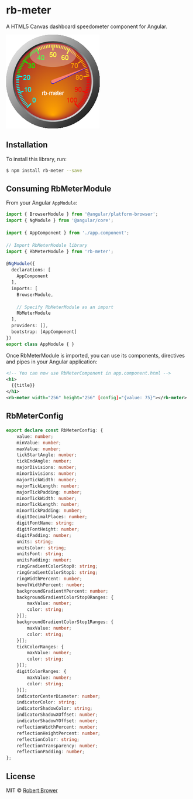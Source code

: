 # rb-meter

A HTML5 Canvas dashboard speedometer component for Angular.

![alt tag](rb-meter.png)

## Installation

To install this library, run:

```bash
$ npm install rb-meter --save
```

## Consuming RbMeterModule

From your Angular `AppModule`:

```typescript
import { BrowserModule } from '@angular/platform-browser';
import { NgModule } from '@angular/core';

import { AppComponent } from './app.component';

// Import RbMeterModule library
import { RbMeterModule } from 'rb-meter';

@NgModule({
  declarations: [
    AppComponent
  ],
  imports: [
    BrowserModule,

    // Specify RbMeterModule as an import
    RbMeterModule
  ],
  providers: [],
  bootstrap: [AppComponent]
})
export class AppModule { }
```

Once RbMeterModule is imported, you can use its components, directives and pipes in your Angular application:

```xml
<!-- You can now use RbMeterComponent in app.component.html -->
<h1>
  {{title}}
</h1>
<rb-meter width="256" height="256" [config]="{value: 75}"></rb-meter>
```

## RbMeterConfig

```typescript
export declare const RbMeterConfig: {
    value: number;
    minValue: number;
    maxValue: number;
    tickStartAngle: number;
    tickEndAngle: number;
    majorDivisions: number;
    minorDivisions: number;
    majorTickWidth: number;
    majorTickLength: number;
    majorTickPadding: number;
    minorTickWidth: number;
    minorTickLength: number;
    minorTickPadding: number;
    digitDecimalPlaces: number;
    digitFontName: string;
    digitFontHeight: number;
    digitPadding: number;
    units: string;
    unitsColor: string;
    unitsFont: string;
    unitsPadding: number;
    ringGradientColorStop0: string;
    ringGradientColorStop1: string;
    ringWidthPercent: number;
    bevelWidthPercent: number;
    backgroundGradientYPercent: number;
    backgroundGradientColorStop0Ranges: {
        maxValue: number;
        color: string;
    }[];
    backgroundGradientColorStop1Ranges: {
        maxValue: number;
        color: string;
    }[];
    tickColorRanges: {
        maxValue: number;
        color: string;
    }[];
    digitColorRanges: {
        maxValue: number;
        color: string;
    }[];
    indicatorCenterDiameter: number;
    indicatorColor: string;
    indicatorShadowColor: string;
    indicatorShadowXOffset: number;
    indicatorShadowYOffset: number;
    reflectionWidthPercent: number;
    reflectionHeightPercent: number;
    reflectionColor: string;
    reflectionTransparency: number;
    reflectionPadding: number;
};
```

## License

MIT © [Robert Brower](mailto:robertbrower.technologies@gmail.com)
